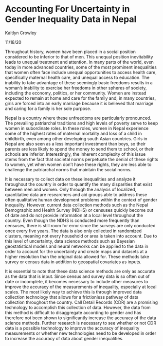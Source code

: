 # Accounting For Uncertainty in Gender Inequality Data in Nepal

Kaitlyn Crowley

11/18/20

Throughout history, women have been placed in a social position considered to be inferior to that of men.  This unequal position inevitability leads to unequal treatment and attention.  In many parts of the world, even today in more advanced countries, some of the most prominent inequalities that women often face include unequal opportunities to access health care, specifically maternal health care, and unequal access to education.  The inability to take advantage of these seemingly basic freedoms results in a woman’s inability to exercise her freedoms in other spheres of society, including the economy, politics, or her community.  Women are instead expected to remain at home and care for the family and, in many countries, girls are forced into an early marriage because it is believed that marriage and caring for a family is her sole purpose.  

Nepal is a country where these unfreedoms are particularly pronounced.  The prevailing patriarchal traditions and high levels of poverty serve to keep women in subordinate roles.  In these roles, women in Nepal experience some of the highest rates of maternal mortality and loss of a child in childbirth, even among other developing south Asian countries.  Girls in Nepal are also seen as a less important investment than boys, so their parents are less likely to spend the money to send them to school, or their schools are inferior.  Interestingly, the inherent complexity of this issue stems from the fact that societal norms perpetuate the denial of these rights to women, yet when women don’t have these rights, they are less able to challenge the patriarchal norms that maintain the social norms.  

It is necessary to collect data on these inequalities and analyze it throughout the country in order to quantify the many disparities that exist between men and women.  Only through the analysis of localized, quantitative data are researchers and aid groups able to address these often qualitative human development problems within the context of gender inequality.  However, current data collection methods such as the Nepal Demographic and Health Survey (NDHS) or censuses quickly become out of date and do not provide information at a local level throughout the country.  Even though the NDHS is conducted more frequently than censuses, there is still room for error since the surveys are only conducted once every five years.  The data is also only collected in randomized clusters, meaning not every household or area is taken into account.  Due to this level of uncertainty, data science methods such as Bayesian geostatistical models and neural networks can be applied to the data in order to account for the uncertainty and create maps and datasets at a higher resolution than the original data allowed for.  These methods take survey or census data in addition to geospatial covariates as inputs.

It is essential to note that these data science methods are only as accurate as the data that is input.  Since census and survey data is so often out of date or incomplete, it becomes necessary to include other measures to improve the accuracy of the measurements of inequality, especially at local scales.  The most likely way to achieve this is through improved data collection technology that allows for a frictionless pathway of data collection throughout the country.  Call Detail Records (CDR) are a promising technology to accomplish this collection of data.  However, the data from this method is difficult to disaggregate according to gender and has therefore not been shown to significantly increase the accuracy of the data science methods.  Further research is necessary to see whether or not CDR data is a possible technology to improve the accuracy of inequality measurements or whether new technologies need to be developed in order to increase the accuracy of data about gender inequalities.
